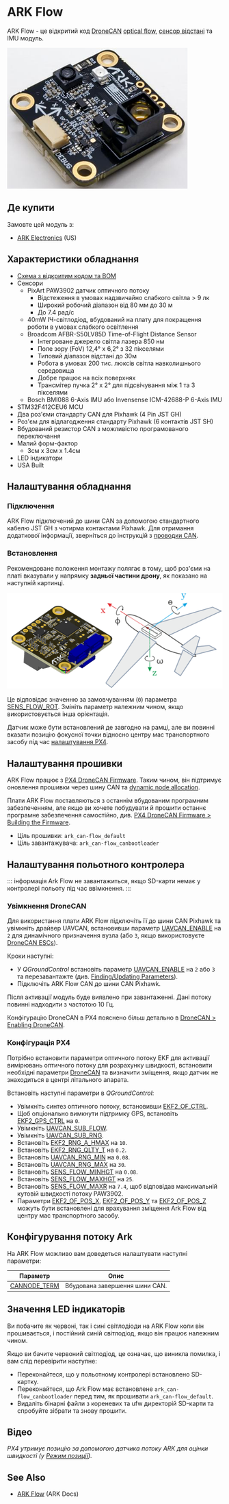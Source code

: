 # ARK Flow

ARK Flow - це відкритий код [DroneCAN](index.md) [optical flow](../sensor/optical_flow.md), [сенсор відстані](../sensor/rangefinders.md) та IMU модуль.

![ARK Flow](../../assets/hardware/sensors/optical_flow/ark_flow.jpg)

## Де купити

Замовте цей модуль з:

- [ARK Electronics](https://arkelectron.com/product/ark-flow/) (US)

## Характеристики обладнання

- [Схема з відкритим кодом та BOM](https://github.com/ARK-Electronics/ARK_Flow)
- Сенсори
  - PixArt PAW3902 датчик оптичного потоку
    - Відстеження в умовах надзвичайно слабкого світла > 9 лк
    - Широкий робочий діапазон від 80 мм до 30 м
    - До 7.4 рад/с
  - 40mW ІЧ-світлодіод, вбудований на плату для покращення роботи в умовах слабкого освітлення
  - Broadcom AFBR-S50LV85D Time-of-Flight Distance Sensor
    - Інтегроване джерело світла лазера 850 нм
    - Поле зору (FoV) 12,4° x 6,2° з 32 пікселями
    - Типовий діапазон відстані до 30м
    - Робота в умовах 200 тис. люксів світла навколишнього середовища
    - Добре працює на всіх поверхнях
    - Трансмітер пучка 2° x 2° для підсвічування між 1 та 3 пікселями
  - Bosch BMI088 6-Axis IMU або Invensense ICM-42688-P 6-Axis IMU
- STM32F412CEU6 MCU
- Два роз'єми стандарту CAN для Pixhawk (4 Pin JST GH)
- Роз'єм для відлагодження стандарту Pixhawk (6 контактів JST SH)
- Вбудований резистор CAN з можливістю програмованого переключання
- Малий форм-фактор
  - 3см x 3см x 1.4см
- LED індикатори
- USA Built

## Налаштування обладнання

### Підключення

ARK Flow підключений до шини CAN за допомогою стандартного кабелю JST GH з чотирма контактами Pixhawk. Для отримання додаткової інформації, зверніться до інструкцій з [проводки CAN](../can/index.md#wiring).

### Встановлення

Рекомендоване положення монтажу полягає в тому, щоб роз'єми на платі вказували у напрямку **задньої частини дрону**, як показано на наступній картинці.

![ARK Flow align with Pixhawk](../../assets/hardware/sensors/optical_flow/ark_flow_orientation.png)

Це відповідає значенню за замовчуванням (`0`) параметра [SENS_FLOW_ROT](../advanced_config/parameter_reference.md#SENS_FLOW_ROT). Змініть параметр належним чином, якщо використовується інша орієнтація.

Датчик може бути встановлений де завгодно на рамці, але ви повинні вказати позицію фокусної точки відносно центру мас транспортного засобу під час [налаштування PX4](#px4-configuration).

## Налаштування прошивки

ARK Flow працює з [PX4 DroneCAN Firmware](px4_cannode_fw.md). Таким чином, він підтримує оновлення прошивки через шину CAN та [dynamic node allocation](index.md#node-id-allocation).

Плати ARK Flow поставляються з останнім вбудованим програмним забезпеченням, але якщо ви хочете побудувати й прошити останнє програмне забезпечення самостійно, див. [PX4 DroneCAN Firmware > Building the Firmware](px4_cannode_fw.md#building-the-firmware).

- Ціль прошивки: `ark_can-flow_default`
- Ціль завантажувача: `ark_can-flow_canbootloader`

## Налаштування польотного контролера

::: інформація
Ark Flow не завантажиться, якщо SD-карти немає у контролері польоту під час ввімкнення.
:::

### Увімкнення DroneCAN

Для використання плати ARK Flow підключіть її до шини CAN Pixhawk та увімкніть драйвер UAVCAN, встановивши параметр [UAVCAN_ENABLE](../advanced_config/parameter_reference.md#UAVCAN_ENABLE) на `2` для динамічного призначення вузла (або `3`, якщо використовуєте [DroneCAN ESCs](../dronecan/escs.md)).

Кроки наступні:

- У _QGroundControl_ встановіть параметр [UAVCAN_ENABLE](../advanced_config/parameter_reference.md#UAVCAN_ENABLE) на `2` або `3` та перезавантажте (див. [Finding/Updating Parameters](../advanced_config/parameters.md)).
- Підключіть ARK Flow CAN до шини CAN Pixhawk.

Після активації модуль буде виявлено при завантаженні. Дані потоку повинні надходити з частотою 10 Гц.

Конфігурацію DroneCAN в PX4 пояснено більш детально в [DroneCAN > Enabling DroneCAN](../dronecan/index.md#enabling-dronecan).

### Конфігурація PX4

Потрібно встановити параметри оптичного потоку EKF для активації вимірювань оптичного потоку для розрахунку швидкості, встановити необхідні параметри [DroneCAN](index.md) та визначити зміщення, якщо датчик не знаходиться в центрі літального апарата.

Встановіть наступні параметри в _QGroundControl_:

- Увімкніть синтез оптичного потоку, встановивши [EKF2_OF_CTRL](../advanced_config/parameter_reference.md#EKF2_OF_CTRL).
- Щоб опціонально вимкнути підтримку GPS, встановіть [EKF2_GPS_CTRL](../advanced_config/parameter_reference.md#EKF2_GPS_CTRL) на `0`.
- Увімкніть [UAVCAN_SUB_FLOW](../advanced_config/parameter_reference.md#UAVCAN_SUB_FLOW).
- Увімкніть [UAVCAN_SUB_RNG](../advanced_config/parameter_reference.md#UAVCAN_SUB_RNG).
- Встановіть [EKF2_RNG_A_HMAX](../advanced_config/parameter_reference.md#EKF2_RNG_A_HMAX) на `10`.
- Встановіть [EKF2_RNG_QLTY_T](../advanced_config/parameter_reference.md#EKF2_RNG_QLTY_T) на `0.2`.
- Встановіть [UAVCAN_RNG_MIN](../advanced_config/parameter_reference.md#UAVCAN_RNG_MIN) на `0.08`.
- Встановіть [UAVCAN_RNG_MAX](../advanced_config/parameter_reference.md#UAVCAN_RNG_MAX) на `30`.
- Встановіть [SENS_FLOW_MINHGT](../advanced_config/parameter_reference.md#SENS_FLOW_MINHGT) на `0.08`.
- Встановіть [SENS_FLOW_MAXHGT](../advanced_config/parameter_reference.md#SENS_FLOW_MAXHGT) на `25`.
- Встановіть [SENS_FLOW_MAXR](../advanced_config/parameter_reference.md#SENS_FLOW_MAXR) на `7.4`, щоб відповідав максимальній кутовій швидкості потоку PAW3902.
- Параметри [EKF2_OF_POS_X](../advanced_config/parameter_reference.md#EKF2_OF_POS_X), [EKF2_OF_POS_Y](../advanced_config/parameter_reference.md#EKF2_OF_POS_Y) та [EKF2_OF_POS_Z](../advanced_config/parameter_reference.md#EKF2_OF_POS_Z) можуть бути встановлені для врахування зміщення Ark Flow від центру мас транспортного засобу.

## Конфігурування потоку Ark

На ARK Flow можливо вам доведеться налаштувати наступні параметри:

| Параметр                                                                                        | Опис                           |
| ----------------------------------------------------------------------------------------------- | ------------------------------ |
| <a id="CANNODE_TERM"></a>[CANNODE_TERM](../advanced_config/parameter_reference.md#CANNODE_TERM) | Вбудована завершення шини CAN. |

## Значення LED індикаторів

Ви побачите як червоні, так і сині світлодіоди на ARK Flow коли він прошивається, і постійний синій світлодіод, якщо він працює належним чином.

Якщо ви бачите червоний світлодіод, це означає, що виникла помилка, і вам слід перевірити наступне:

- Переконайтеся, що у польотному контролері встановлено SD-картку.
- Переконайтеся, що Ark Flow має встановлене `ark_can-flow_canbootloader` перед тим, як прошивати `ark_can-flow_default`.
- Видаліть бінарні файли з кореневих та ufw директорій SD-карти та спробуйте зібрати та знову прошити.

## Відео

<lite-youtube videoid="SAbRe1fi7bU" params="list=PLUepQApgwSozmwhOo-dXnN33i2nBEl1c0" title="ARK Flow Indoor Position Hold x64"/>

<!-- ARK Flow with PX4 Optical Flow Position Hold: 20210605 -->

_PX4 утримує позицію за допомогою датчика потоку ARK для оцінки швидкості (у [Режим позиції](../flight_modes_mc/position.md))._

## See Also

- [ARK Flow](https://arkelectron.gitbook.io/ark-documentation/sensors/ark-flow) (ARK Docs)
